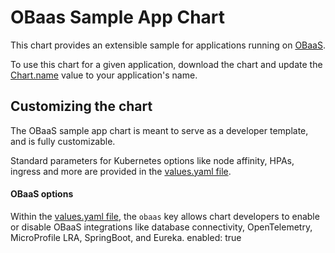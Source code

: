 # OBaas Sample App Chart 

This chart provides an extensible sample for applications running on [OBaaS](https://oracle.github.io/microservices-datadriven/obaas/).

To use this chart for a given application, download the chart and update the [Chart.name](./Chart.yaml) value to your application's name.

## Customizing the chart

The OBaaS sample app chart is meant to serve as a developer template, and is fully customizable.

Standard parameters for Kubernetes options like node affinity, HPAs, ingress and more are provided in the [values.yaml file](./values.yaml).

#### OBaaS options

Within the [values.yaml file](./values.yaml), the `obaas` key allows chart developers to enable or disable OBaaS integrations like database connectivity, OpenTelemetry, MicroProfile LRA, SpringBoot, and Eureka.
enabled: true
